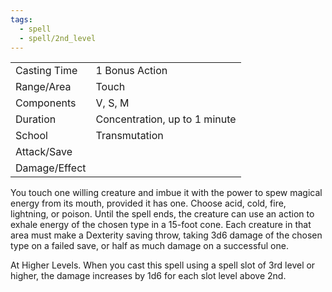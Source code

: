 ```yaml
---
tags:
  - spell
  - spell/2nd_level
---
```


|               |                               |
| ------------- | ----------------------------- |
| Casting Time  | 1 Bonus Action                |
| Range/Area    | Touch                         |
| Components    | V, S, M                       |
| Duration      | Concentration, up to 1 minute |
| School        | Transmutation                 |
| Attack/Save   |                               |
| Damage/Effect |                               |

You touch one willing creature and imbue it with the power to spew magical energy from its mouth, provided it has one. Choose acid, cold, fire, lightning, or poison. Until the spell ends, the creature can use an action to exhale energy of the chosen type in a 15-foot cone. Each creature in that area must make a Dexterity saving throw, taking 3d6 damage of the chosen type on a failed save, or half as much damage on a successful one.

At Higher Levels. When you cast this spell using a spell slot of 3rd level or higher, the damage increases by 1d6 for each slot level above 2nd.